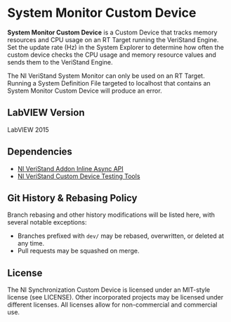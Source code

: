 # System Monitor Custom Device

**System Monitor Custom Device** is a Custom Device that tracks memory resources and CPU usage on an RT Target running the VeriStand Engine.  Set the update rate (Hz) in the System Explorer to determine how often the custom device checks the CPU usage and memory resource values and sends them to the VeriStand Engine.

The NI VeriStand System Monitor can only be used on an RT Target. Running a System Definition File targeted to localhost that contains an System Monitor Custom Device will produce an error.

## LabVIEW Version

LabVIEW 2015

## Dependencies

- [NI VeriStand Addon Inline Async API](https://github.com/ni/niveristand-custom-device-inline-async-api)
- [NI VeriStand Custom Device Testing Tools](https://github.com/ni/niveristand-custom-device-testing-tools)

## Git History & Rebasing Policy
Branch rebasing and other history modifications will be listed here, with several notable exceptions:
- Branches prefixed with `dev/` may be rebased, overwritten, or deleted at any time.
- Pull requests may be squashed on merge.

## License

The NI Synchronization Custom Device is licensed under an MIT-style license (see LICENSE). Other incorporated projects may be licensed under different licenses. All licenses allow for non-commercial and commercial use.